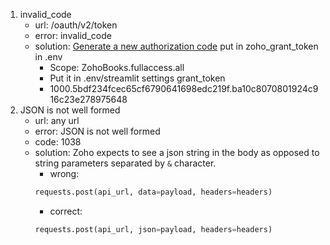 1. invalid_code
   - url: /oauth/v2/token
   - error: invalid_code 
   - solution: [Generate a new authorization code](https://www.zoho.com/accounts/protocol/oauth/self-client/authorization-code-flow.html) put in zoho_grant_token in .env 
     - Scope: ZohoBooks.fullaccess.all
     - Put it in .env/streamlit settings grant_token
     - 1000.5bdf234fcec65cf6790641698edc219f.ba10c8070801924c916c23e278975648
2. JSON is not well formed
   - url: any url 
   - error: JSON is not well formed
   - code: 1038
   - solution: Zoho expects to see a json string in the body as opposed to string parameters separated by `&` character.
     - wrong: 
     ```python
     requests.post(api_url, data=payload, headers=headers)
     ```
     - correct: 
     ```python
     requests.post(api_url, json=payload, headers=headers)
     ```
     
